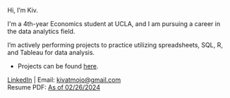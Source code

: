 Hi, I’m Kiv. 

I'm a 4th-year Economics student at UCLA, and I am pursuing a career in the data analytics field.

I’m actively performing projects to practice utilizing spreadsheets, SQL, R, and Tableau for data analysis.
- Projects can be found [here](https://github.com/kivatmojo/portfolio#portfolio).

[LinkedIn](https://www.linkedin.com/in/kivatmojo/) | Email: kivatmojo@gmail.com  
Resume PDF: [As of 02/26/2024](https://github.com/kivatmojo/kivatmojo/files/14413186/Atmojo_Kiv_Resume.pdf)

